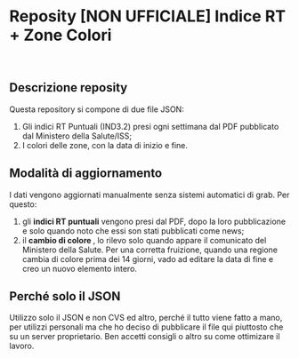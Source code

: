 <h1>Reposity [NON UFFICIALE] Indice RT + Zone Colori</h1> <br />

<h2> Descrizione reposity </h2>
Questa repository si compone di due file JSON:
<ol>
  <li> Gli indici RT Puntuali (IND3.2) presi ogni settimana dal PDF pubblicato dal Ministero della Salute/ISS;</li>
<li> I colori delle zone, con la data di inizio e fine. </li>
</ol>

<h2> Modalità di aggiornamento </h2>
I dati vengono aggiornati manualmente senza sistemi automatici di grab. Per questo:
<ol>
  <li> gli <b>indici RT puntuali</b> vengono presi dal PDF, dopo la loro pubblicazione e solo quando noto che essi son stati pubblicati come news;</li>
<li>il <b>cambio di colore </b>, lo rilevo solo quando appare il comunicato del Ministero della Salute. Per una corretta fruizione, quando una regione cambia di colore prima dei 14 giorni, vado ad editare la data di fine e creo un nuovo elemento intero. </li>
  </ol>

<h2> Perché solo il JSON </h2>
Utilizzo solo il JSON e non CVS ed altro, perché il tutto viene fatto a mano, per utilizzi personali ma che ho deciso di pubblicare il file qui piuttosto che su un server proprietario. Ben accetti consigli o altro su come ottimizare il lavoro. 
